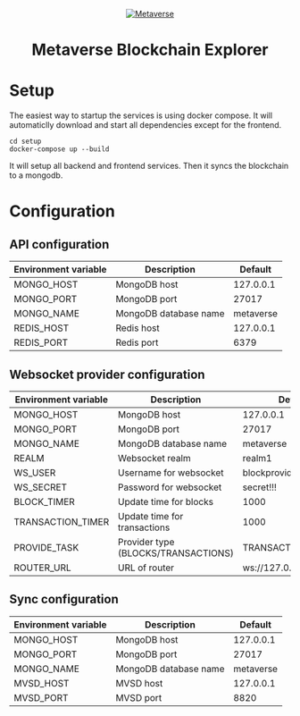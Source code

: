 <p align="center">
  <a href="https://explorer.mvs.org/">
    <img src="ihttps://explorer.mvs.org/img/metaverselogo.png" alt="Metaverse">
  </a>
  <h1 align="center">Metaverse Blockchain Explorer</h1>
</p>

# Setup
The easiest way to startup the services is using docker compose. It will automaticlly download and start all dependencies except for the frontend.

```
cd setup
docker-compose up --build
```

It will setup all backend and frontend services. Then it syncs the blockchain to a mongodb.

# Configuration

## API configuration

| Environment variable | Description           |   Default |
| ---                  | ---                   |       --- |
| MONGO_HOST           | MongoDB host          | 127.0.0.1 |
| MONGO_PORT           | MongoDB port          |     27017 |
| MONGO_NAME           | MongoDB database name | metaverse |
| REDIS_HOST           | Redis host            | 127.0.0.1 |
| REDIS_PORT           | Redis port            |      6379 |

## Websocket provider configuration

| Environment variable | Description                         | Default                |
| ---                  | ---                                 | ---                    |
| MONGO_HOST           | MongoDB host                        | 127.0.0.1              |
| MONGO_PORT           | MongoDB port                        | 27017                  |
| MONGO_NAME           | MongoDB database name               | metaverse              |
| REALM                | Websocket realm                     | realm1                 |
| WS_USER              | Username for websocket              | blockprovider          |
| WS_SECRET            | Password for websocket              | secret!!!              |
| BLOCK_TIMER          | Update time for blocks              | 1000                   |
| TRANSACTION_TIMER    | Update time for transactions        | 1000                   |
| PROVIDE_TASK         | Provider type (BLOCKS/TRANSACTIONS) | TRANSACTIONS           |
| ROUTER_URL           | URL of router                       | ws://127.0.0.1:8080/ws |

## Sync configuration

| Environment variable | Description           |   Default |
| ---                  | ---                   |       --- |
| MONGO_HOST           | MongoDB host          | 127.0.0.1 |
| MONGO_PORT           | MongoDB port          |     27017 |
| MONGO_NAME           | MongoDB database name | metaverse |
| MVSD_HOST            | MVSD host             | 127.0.0.1 |
| MVSD_PORT            | MVSD port             |      8820 |


